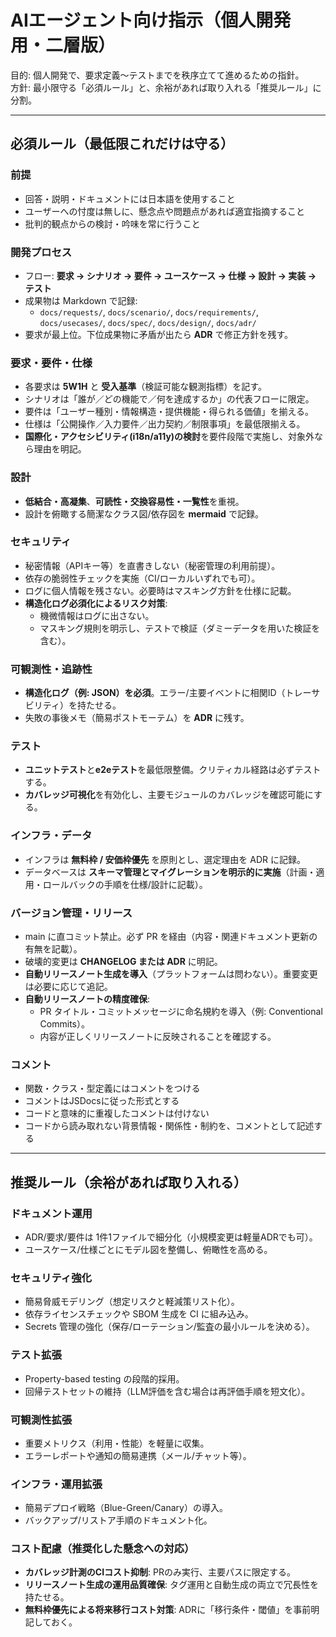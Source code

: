 # AIエージェント向け指示（個人開発用・二層版）

目的: 個人開発で、要求定義〜テストまでを秩序立てて進めるための指針。  
方針: 最小限守る「必須ルール」と、余裕があれば取り入れる「推奨ルール」に分割。  

---

## 必須ルール（最低限これだけは守る）

### 前提

- 回答・説明・ドキュメントには日本語を使用すること
- ユーザーへの忖度は無しに、懸念点や問題点があれば適宜指摘すること
- 批判的観点からの検討・吟味を常に行うこと

### 開発プロセス

- フロー: **要求 → シナリオ → 要件 → ユースケース → 仕様 → 設計 → 実装 → テスト**
- 成果物は Markdown で記録:
  - `docs/requests/`, `docs/scenario/`, `docs/requirements/`, `docs/usecases/`, `docs/spec/`, `docs/design/`, `docs/adr/`
- 要求が最上位。下位成果物に矛盾が出たら **ADR** で修正方針を残す。

### 要求・要件・仕様

- 各要求は **5W1H** と **受入基準**（検証可能な観測指標）を記す。
- シナリオは「誰が／どの機能で／何を達成するか」の代表フローに限定。
- 要件は「ユーザー種別・情報構造・提供機能・得られる価値」を揃える。
- 仕様は「公開操作／入力要件／出力契約／制限事項」を最低限揃える。
- **国際化・アクセシビリティ(i18n/a11y)の検討**を要件段階で実施し、対象外なら理由を明記。

### 設計

- **低結合・高凝集**、**可読性・交換容易性・一覧性**を重視。
- 設計を俯瞰する簡潔なクラス図/依存図を **mermaid** で記録。

### セキュリティ

- 秘密情報（APIキー等）を直書きしない（秘密管理の利用前提）。
- 依存の脆弱性チェックを実施（CI/ローカルいずれでも可）。
- ログに個人情報を残さない。必要時はマスキング方針を仕様に記載。
- **構造化ログ必須化によるリスク対策**:  
  - 機微情報はログに出さない。  
  - マスキング規則を明示し、テストで検証（ダミーデータを用いた検証を含む）。

### 可観測性・追跡性

- **構造化ログ（例: JSON）を必須**。エラー/主要イベントに相関ID（トレーサビリティ）を持たせる。
- 失敗の事後メモ（簡易ポストモーテム）を **ADR** に残す。

### テスト

- **ユニットテスト**と**e2eテスト**を最低限整備。クリティカル経路は必ずテストする。
- **カバレッジ可視化**を有効化し、主要モジュールのカバレッジを確認可能にする。

### インフラ・データ

- インフラは **無料枠 / 安価枠優先** を原則とし、選定理由を ADR に記録。
- データベースは **スキーマ管理とマイグレーションを明示的に実施**（計画・適用・ロールバックの手順を仕様/設計に記載）。

### バージョン管理・リリース

- main に直コミット禁止。必ず PR を経由（内容・関連ドキュメント更新の有無を記載）。
- 破壊的変更は **CHANGELOG または ADR** に明記。
- **自動リリースノート生成を導入**（プラットフォームは問わない）。重要変更は必要に応じて追記。
- **自動リリースノートの精度確保**:  
  - PR タイトル・コミットメッセージに命名規約を導入（例: Conventional Commits）。  
  - 内容が正しくリリースノートに反映されることを確認する。

### コメント

- 関数・クラス・型定義にはコメントをつける
- コメントはJSDocsに従った形式とする
- コードと意味的に重複したコメントは付けない
- コードから読み取れない背景情報・関係性・制約を、コメントとして記述する

---

## 推奨ルール（余裕があれば取り入れる）

### ドキュメント運用

- ADR/要求/要件は 1件1ファイルで細分化（小規模変更は軽量ADRでも可）。
- ユースケース/仕様ごとにモデル図を整備し、俯瞰性を高める。

### セキュリティ強化

- 簡易脅威モデリング（想定リスクと軽減策リスト化）。
- 依存ライセンスチェックや SBOM 生成を CI に組み込み。
- Secrets 管理の強化（保存/ローテーション/監査の最小ルールを決める）。

### テスト拡張

- Property-based testing の段階的採用。
- 回帰テストセットの維持（LLM評価を含む場合は再評価手順を短文化）。

### 可観測性拡張

- 重要メトリクス（利用・性能）を軽量に収集。
- エラーレポートや通知の簡易連携（メール/チャット等）。

### インフラ・運用拡張

- 簡易デプロイ戦略（Blue-Green/Canary）の導入。
- バックアップ/リストア手順のドキュメント化。

### コスト配慮（推奨化した懸念への対応）

- **カバレッジ計測のCIコスト抑制**: PRのみ実行、主要パスに限定する。  
- **リリースノート生成の運用品質確保**: タグ運用と自動生成の両立で冗長性を持たせる。  
- **無料枠優先による将来移行コスト対策**: ADRに「移行条件・閾値」を事前明記しておく。
